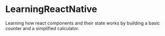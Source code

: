 # LearningReactNative
Learning how react components and their state works by building a basic counter and a simplified calculator.
